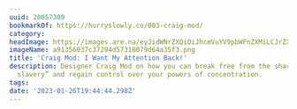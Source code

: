 ```yaml
---
uuid: 20057309
bookmarkOf: https://hurryslowly.co/003-craig-mod/
category:
headImage: https://images.are.na/eyJidWNrZXQiOiJhcmVuYV9pbWFnZXMiLCJrZXkiOiIyMDA1NzMwOS9vcmlnaW5hbF9hOTEzNTYwMzdjMzcyOTRkNTczMTgwNzlkNjRhMzVmMy5wbmciLCJlZGl0cyI6eyJyZXNpemUiOnsid2lkdGgiOjEyMDAsImhlaWdodCI6MTIwMCwiZml0IjoiaW5zaWRlIiwid2l0aG91dEVubGFyZ2VtZW50Ijp0cnVlfSwid2VicCI6eyJxdWFsaXR5Ijo5MH0sImpwZWciOnsicXVhbGl0eSI6OTB9LCJyb3RhdGUiOm51bGx9fQ==?bc=0
imageName: a91356037c37294d57318079d64a35f3.png
title: 'Craig Mod: I Want My Attention Back!'
description: Designer Craig Mod on how you can break free from the shackles of “attention
  slavery” and regain control over your powers of concentration.
tags:
date: '2023-01-26T19:44:44.298Z'
---
```

